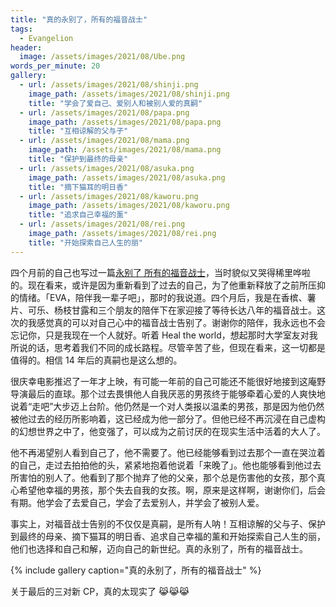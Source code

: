```yaml
---
title: "真的永别了，所有的福音战士"
tags:
  - Evangelion
header:
  image: /assets/images/2021/08/Ube.png
words_per_minute: 20
gallery:
  - url: /assets/images/2021/08/shinji.png
    image_path: /assets/images/2021/08/shinji.png
    title: "学会了爱自己、爱别人和被别人爱的真嗣"
  - url: /assets/images/2021/08/papa.png
    image_path: /assets/images/2021/08/papa.png
    title: "互相谅解的父与子"
  - url: /assets/images/2021/08/mama.png
    image_path: /assets/images/2021/08/mama.png
    title: "保护到最终的母亲"
  - url: /assets/images/2021/08/asuka.png
    image_path: /assets/images/2021/08/asuka.png
    title: "摘下猫耳的明日香"
  - url: /assets/images/2021/08/kaworu.png
    image_path: /assets/images/2021/08/kaworu.png
    title: "追求自己幸福的薰"
  - url: /assets/images/2021/08/rei.png
    image_path: /assets/images/2021/08/rei.png
    title: "开始探索自己人生的丽"
---
```


四个月前的自己也写过一篇[永别了 所有的福音战士](/2020/04/22/always-together-eva)，当时貌似又哭得稀里哗啦的。现在看来，或许是因为重新看到了过去的自己，为了他重新释放了之前所压抑的情绪。「EVA，陪伴我一辈子吧」，那时的我说道。四个月后，我是在香槟、薯片、可乐、杨枝甘露和三个朋友的陪伴下在家迎接了等待长达八年的福音战士。这次的我感觉真的可以对自己心中的福音战士告别了。谢谢你的陪伴，我永远也不会忘记你，只是我现在一个人就好。听着 Heal the world，想起那时大学室友对我所说的话，思考着我们不同的成长路程。尽管辛苦了些，但现在看来，这一切都是值得的。相信 14 年后的真嗣也是这么想的。

很庆幸电影推迟了一年才上映，有可能一年前的自己可能还不能很好地接到这庵野导演最后的直球。那个过去畏惧他人自我厌恶的男孩终于能够牵着心爱的人爽快地说着“走吧”大步迈上台阶。他仍然是一个对人类报以温柔的男孩，那是因为他仍然被他过去的经历所影响着，这已经成为他一部分了。但他已经不再沉浸在自己虚构的幻想世界之中了，他变强了，可以成为之前讨厌的在现实生活中活着的大人了。

他不再渴望别人看到自己了，他不需要了。他已经能够看到过去那个一直在哭泣着的自己，走过去拍拍他的头，紧紧地抱着他说着「来晚了」。他也能够看到他过去所害怕的别人了。他看到了那个抛弃了他的父亲，那个总是伤害他的女孩，那个真心希望他幸福的男孩，那个失去自我的女孩。啊，原来是这样啊，谢谢你们，后会有期。他学会了去爱自己，学会了去爱别人，并学会了被别人爱。

事实上，对福音战士告别的不仅仅是真嗣，是所有人呐！互相谅解的父与子、保护到最终的母亲、摘下猫耳的明日香、追求自己幸福的薰和开始探索自己人生的丽，他们也选择和自己和解，迈向自己的新世纪。真的永别了，所有的福音战士。

{% include gallery caption="真的永别了，所有的福音战士" %}

关于最后的三对新 CP，真的太现实了 😹😹😹
